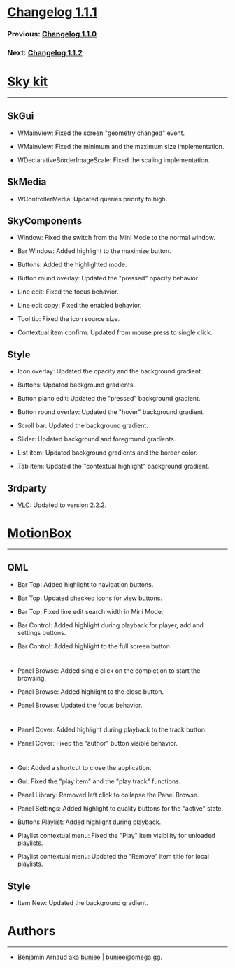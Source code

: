 # [Changelog 1.1.1](http://omega.gg/MotionBox/changes/1.1.1.html)

### Previous: [Changelog 1.1.0](1.1.0.html)

### Next: [Changelog 1.1.2](1.1.2.html)

# [Sky kit](http://omega.gg/Sk)
---

## SkGui

- WMainView: Fixed the screen "geometry changed" event.

- WMainView: Fixed the minimum and the maximum size implementation.

- WDeclarativeBorderImageScale: Fixed the scaling implementation.


## SkMedia

- WControllerMedia: Updated queries priority to high.


## SkyComponents

- Window: Fixed the switch from the Mini Mode to the normal window.

- Bar Window: Added highlight to the maximize button.

- Buttons: Added the highlighted mode.

- Button round overlay: Updated the "pressed" opacity behavior.

- Line edit: Fixed the focus behavior.

- Line edit copy: Fixed the enabled behavior.

- Tool tip: Fixed the icon source size.

- Contextual item confirm: Updated from mouse press to single click.


## Style

- Icon overlay: Updated the opacity and the background gradient.

- Buttons: Updated background gradients.

- Button piano edit: Updated the "pressed" background gradient.

- Button round overlay: Updated the "hover" background gradient.

- Scroll bar: Updated the background gradient.

- Slider: Updated background and foreground gradients.

- List item: Updated background gradients and the border color.

- Tab item: Updated the "contextual highlight" background gradient.


## 3rdparty

- [VLC](http://github.com/videolan/vlc): Updated to version 2.2.2.


# [MotionBox](http://omega.gg/MotionBox)
---

## QML

- Bar Top: Added highlight to navigation buttons.

- Bar Top: Updated checked icons for view buttons.

- Bar Top: Fixed line edit search width in Mini Mode.

- Bar Control: Added highlight during playback for player, add and settings buttons.

- Bar Control: Added highlight to the full screen button.

#

- Panel Browse: Added single click on the completion to start the browsing.

- Panel Browse: Added highlight to the close button.

- Panel Browse: Updated the focus behavior.

#

- Panel Cover: Added highlight during playback to the track button.

- Panel Cover: Fixed the "author" button visible behavior.

#

- Gui: Added a shortcut to close the application.

- Gui: Fixed the "play item" and the "play track" functions.

- Panel Library: Removed left click to collapse the Panel Browse.

- Panel Settings: Added highlight to quality buttons for the "active" state.

- Buttons Playlist: Added highlight during playback.

- Playlist contextual menu: Fixed the "Play" item visibility for unloaded playlists.

- Playlist contextual menu: Updated the "Remove" item title for local playlists.


## Style

- Item New: Updated the background gradient.


# Authors
---

- Benjamin Arnaud aka [bunjee](http://bunjee.me) | <bunjee@omega.gg>.

